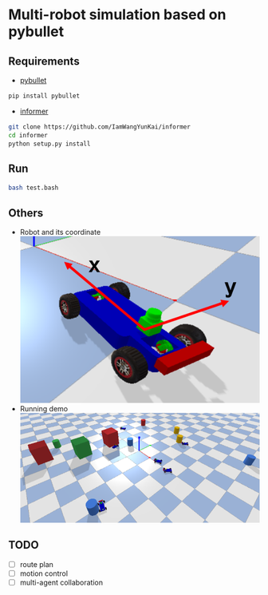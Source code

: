 # Multi-robot simulation based on pybullet

## Requirements

* [pybullet](https://github.com/bulletphysics/bullet3)
```bash
pip install pybullet
```
* [informer](https://github.com/IamWangYunKai/informer)
```bash
git clone https://github.com/IamWangYunKai/informer
cd informer
python setup.py install
```

## Run
```bash
bash test.bash
```

## Others
* Robot and its coordinate
![robot](./img/coordinate.png)
* Running demo
![demo](./img/demo.png)

## TODO
- [ ] route plan
- [ ] motion control
- [ ] multi-agent collaboration
